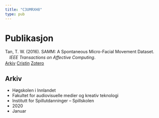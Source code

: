 ```yaml
---
title: "C3UMRXH8"
type: pub
---
```

<h1>Publikasjon</h1>
<article id="csl-bib-container-C3UMRXH8" class="csl-bib-container">
  <div class="csl-bib-body" style="line-height: 1.35; padding-left: 1em; text-indent:-1em;">
  <div class="csl-entry">Tan, T. W. (2016). SAMM: A Spontaneous Micro-Facial Movement Dataset. <i>IEEE Transactions on Affective Computing</i>.</div>
</div>
  <div class="csl-bib-buttons">
    <a href="#taxonomy-article-C3UMRXH8" class="csl-bib-button">Arkiv</a>
    <a href alt="Cristin URL" class="csl-bib-button">Cristin</a>
    <a href alt="Zotero URL" class="csl-bib-button">Zotero</a>
  </div>
  <div id="csl-bib-meta-container-C3UMRXH8"></div>
</article>
<div id="csl-bib-meta-C3UMRXH8" class="csl-bib-meta">
  <article id="taxonomy-article-C3UMRXH8" class="taxonomy-article">
    <h1>Arkiv</h1>
    <ul>
      <li>Høgskolen i Innlandet</li>
      <li>Fakultet for audiovisuelle medier og kreativ teknologi</li>
      <li>Institutt for Spillutdanninger – Spillskolen</li>
      <li>2020</li>
      <li>Januar</li>
    </ul>
  </article>
</div>
